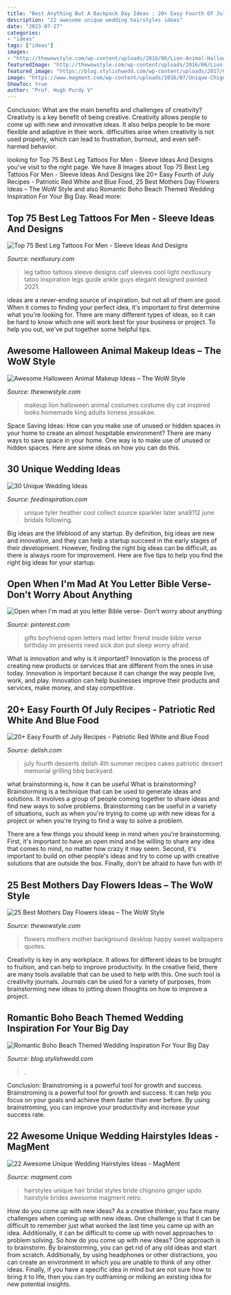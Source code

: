 ```yaml
---
title: "Best Anything But A Backpack Day Ideas : 20+ Easy Fourth Of July Recipes"
description: "22 awesome unique wedding hairstyles ideas"
date: "2023-07-27"
categories:
- "ideas"
tags: ["ideas"]
images:
- "http://thewowstyle.com/wp-content/uploads/2016/06/Lion-Animal-Halloween-Makeup.jpg"
featuredImage: "http://thewowstyle.com/wp-content/uploads/2016/06/Lion-Animal-Halloween-Makeup.jpg"
featured_image: "https://blog.stylishwedd.com/wp-content/uploads/2017/05/Rustic-Chic-Beach-Wedding-Decoration-Ideas.jpg"
image: "https://www.magment.com/wp-content/uploads/2016/07/Unique-Chignons-Wedding-Hairstyles.jpg"
ShowToc: true
author: "Prof. Hugh Purdy V"
---
```



Conclusion: What are the main benefits and challenges of creativity?
Creativity is a key benefit of being creative. Creativity allows people to come up with new and innovative ideas. It also helps people to be more flexible and adaptive in their work. difficulties arise when creativity is not used properly, which can lead to frustration, burnout, and even self- harmed behavior.

	

		
looking for Top 75 Best Leg Tattoos For Men - Sleeve Ideas And Designs you've visit to the right page. We have 8 Images about Top 75 Best Leg Tattoos For Men - Sleeve Ideas And Designs like 20+ Easy Fourth of July Recipes - Patriotic Red White and Blue Food, 25 Best Mothers Day Flowers Ideas – The WoW Style and also Romantic Boho Beach Themed Wedding Inspiration For Your Big Day. Read more:
		
    
## Top 75 Best Leg Tattoos For Men - Sleeve Ideas And Designs

<img loading=lazy src="http://nextluxury.com/wp-content/uploads/leg-tattoo-sleeve.jpg" onerror="this.onerror=null;this.src='https://tse2.mm.bing.net/th?id=OIP.pJwLonAG-aWnot5eP1J3HwHaLW&amp;pid=15.1';" alt="Top 75 Best Leg Tattoos For Men - Sleeve Ideas And Designs">

_Source: nextluxury.com_

>leg tattoo tattoos sleeve designs calf sleeves cool light nextluxury tatoo inspiration legs guide ankle guys elegant designed painted 2021. 

	

ideas are a never-ending source of inspiration, but not all of them are good. When it comes to finding your perfect idea, it's important to first determine what you're looking for. There are many different types of ideas, so it can be hard to know which one will work best for your business or project. To help you out, we've put together some helpful tips.

    
## Awesome Halloween Animal Makeup Ideas – The WoW Style

<img loading=lazy src="http://thewowstyle.com/wp-content/uploads/2016/06/Lion-Animal-Halloween-Makeup.jpg" onerror="this.onerror=null;this.src='https://tse3.mm.bing.net/th?id=OIP.BZdMCXNcw8ZaXZ13hk9BKgHaLH&amp;pid=15.1';" alt="Awesome Halloween Animal Makeup Ideas – The WoW Style">

_Source: thewowstyle.com_

>makeup lion halloween animal costumes costume diy cat inspired looks homemade king adults lioness jessakae. 

	

Space Saving Ideas: How can you make use of unused or hidden spaces in your home to create an almost hospitable environment?
There are many ways to save space in your home. One way is to make use of unused or hidden spaces. Here are some ideas on how you can do this.

    
## 30 Unique Wedding Ideas

<img loading=lazy src="http://feedinspiration.com/wp-content/uploads/2015/05/Unique-Wedding-Ideas-Inspired-By-Valentines-Day.jpg" onerror="this.onerror=null;this.src='https://tse2.mm.bing.net/th?id=OIP.QOmRxej6R7fA0o34FE3d1wHaLH&amp;pid=15.1';" alt="30 Unique Wedding Ideas">

_Source: feedinspiration.com_

>unique tyler heather cool collect source sparkler later ana9112 june bridals following. 

	

Big ideas are the lifeblood of any startup. By definition, big ideas are new and innovative, and they can help a startup succeed in the early stages of their development. However, finding the right big ideas can be difficult, as there is always room for improvement. Here are five tips to help you find the right big ideas for your startup: 

    
## Open When I&#039;m Mad At You Letter Bible Verse- Don&#039;t Worry About Anything

<img loading=lazy src="https://i.pinimg.com/736x/82/f1/01/82f101c1196310786316a4bea11dfe73.jpg" onerror="this.onerror=null;this.src='https://tse1.mm.bing.net/th?id=OIP.POBQW10SjHbvrg8dV4swTwHaJ3&amp;pid=15.1';" alt="Open when I&#039;m mad at you letter Bible verse- Don&#039;t worry about anything">

_Source: pinterest.com_

>gifts boyfriend open letters mad letter friend inside bible verse birthday im presents need sick don put sleep worry afraid. 

	

What is innovation and why is it important?
Innovation is the process of creating new products or services that are different from the ones in use today. Innovation is important because it can change the way people live, work, and play. Innovation can help businesses improve their products and services, make money, and stay competitive.

    
## 20+ Easy Fourth Of July Recipes - Patriotic Red White And Blue Food

<img loading=lazy src="http://del.h-cdn.co/assets/16/24/1465845473-fruitkebabsvertical.jpg" onerror="this.onerror=null;this.src='https://tse3.mm.bing.net/th?id=OIP.StrK_fqU_6XXoxmMiu3_RQHaLH&amp;pid=15.1';" alt="20+ Easy Fourth of July Recipes - Patriotic Red White and Blue Food">

_Source: delish.com_

>july fourth desserts delish 4th summer recipes cakes patriotic dessert memorial grilling bbq backyard. 

	

what brainstorming is, how it can be useful
What is brainstorming?
Brainstorming is a technique that can be used to generate ideas and solutions. It involves a group of people coming together to share ideas and find new ways to solve problems. Brainstorming can be useful in a variety of situations, such as when you're trying to come up with new ideas for a project or when you're trying to find a way to solve a problem.

There are a few things you should keep in mind when you're brainstorming. First, it's important to have an open mind and be willing to share any idea that comes to mind, no matter how crazy it may seem. Second, it's important to build on other people's ideas and try to come up with creative solutions that are outside the box. Finally, don't be afraid to have fun with it!

    
## 25 Best Mothers Day Flowers Ideas – The WoW Style

<img loading=lazy src="http://thewowstyle.com/wp-content/uploads/2015/05/Mothers_day_flowers-desktop_wallpapers.jpg" onerror="this.onerror=null;this.src='https://tse3.mm.bing.net/th?id=OIP.JWAp0JZVMCkjOCFYgNpzPAHaEo&amp;pid=15.1';" alt="25 Best Mothers Day Flowers Ideas – The WoW Style">

_Source: thewowstyle.com_

>flowers mothers mother background desktop happy sweet wallpapers quotes. 

	

Creativity is key in any workplace. It allows for different ideas to be brought to fruition, and can help to improve productivity. In the creative field, there are many tools available that can be used to help with this. One such tool is creativity journals. Journals can be used for a variety of purposes, from brainstorming new ideas to jotting down thoughts on how to improve a project.

    
## Romantic Boho Beach Themed Wedding Inspiration For Your Big Day

<img loading=lazy src="https://blog.stylishwedd.com/wp-content/uploads/2017/05/Rustic-Chic-Beach-Wedding-Decoration-Ideas.jpg" onerror="this.onerror=null;this.src='https://tse2.mm.bing.net/th?id=OIP.6GpmmE5ZCEwLvxhNoEx8IAHaNr&amp;pid=15.1';" alt="Romantic Boho Beach Themed Wedding Inspiration For Your Big Day">

_Source: blog.stylishwedd.com_

>. 

	

Conclusion: Brainstroming is a powerful tool for growth and success.
Brainstroming is a powerful tool for growth and success. It can help you focus on your goals and achieve them faster than ever before. By using brainstroming, you can improve your productivity and increase your success rate.

    
## 22 Awesome Unique Wedding Hairstyles Ideas - MagMent

<img loading=lazy src="https://www.magment.com/wp-content/uploads/2016/07/Unique-Chignons-Wedding-Hairstyles.jpg" onerror="this.onerror=null;this.src='https://tse3.mm.bing.net/th?id=OIP.ilk0TGJCRcx_j3jiPILm9AHaLl&amp;pid=15.1';" alt="22 Awesome Unique Wedding Hairstyles Ideas - MagMent">

_Source: magment.com_

>hairstyles unique hair bridal styles bride chignons ginger updo hairstyle brides awesome magment retro. 

	

How do you come up with new ideas?
As a creative thinker, you face many challenges when coming up with new ideas. One challenge is that it can be difficult to remember just what worked the last time you came up with an idea. Additionally, it can be difficult to come up with novel approaches to problem solving.  So how do you come up with new ideas? 
One approach is to brainstorm. By brainstorming, you can get rid of any old ideas and start from scratch. Additionally, by using headphones or other distractions, you can create an environment in which you are unable to think of any other ideas. Finally, if you have a specific idea in mind but are not sure how to bring it to life, then you can try outframing or milking an existing idea for new potential insights.

